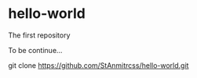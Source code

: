 # hello-world
The first repository

To be continue...

git clone https://github.com/StAnmitrcss/hello-world.git
